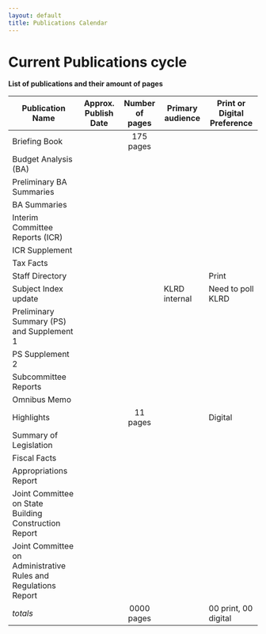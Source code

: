 ```yaml
---
layout: default
title: Publications Calendar
---
```


# Current Publications cycle

**List of publications and their amount of pages**

| Publication Name | Approx. Publish Date | Number of pages | Primary audience | Print or Digital Preference | 
| --- | --- | :---: | --- | --- |
| Briefing Book | | 175 pages | | | 
| Budget Analysis (BA) | | | |  |
| Preliminary BA Summaries | | | |  |
| BA Summaries | | | | |
| Interim Committee Reports (ICR) | | | |  |
| ICR Supplement | | | | |
| Tax Facts | | | | |
| Staff Directory | | | |  Print |
| Subject Index update | | | KLRD internal | Need to poll KLRD |
| Preliminary Summary (PS) and Supplement 1 | | |  | |
| PS Supplement 2 | | | | |
| Subcommittee Reports | | || |
| Omnibus Memo | | | | |
| Highlights | | 11 pages | | Digital | 
| Summary of Legislation | | | | |
| Fiscal Facts | | | | |
| Appropriations Report | | | | | 
| Joint Committee on State Building Construction Report | | | | |
| Joint Committee on Administrative Rules and Regulations Report | | | | |
| *totals* | | 0000 pages | | 00 print, 00 digital |


